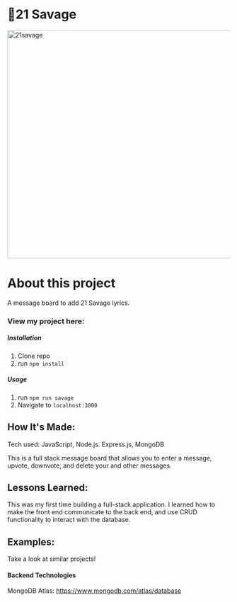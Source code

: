 # 🚀21 Savage

<img width="516" alt="21savage" src="https://github.com/JacinthaDev/savage-complete/assets/129231721/ca646664-0d85-48c0-966c-844ca73dcc3e">


# About this project
A message board to add 21 Savage lyrics.


### View my project here: 

##### Installation

1. Clone repo
2. run `npm install`

##### Usage

1. run `npm run savage`
2. Navigate to `localhost:3000`



## How It's Made:
Tech used: JavaScript, Node.js. Express.js, MongoDB

This is a full stack message board that allows you to enter a message, upvote, downvote, and delete your and other messages. 


## Lessons Learned:
This was my first time building a full-stack application. I learned how to make the front end communicate to the back end, and use CRUD functionality to interact with the database.

## Examples:
Take a look at similar projects!


#### Backend Technologies
MongoDB Atlas: https://www.mongodb.com/atlas/database
